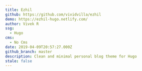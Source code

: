 ```yaml
---
title: Ezhil
github: https://github.com/vividvilla/ezhil
demo: https://ezhil-hugo.netlify.com/
author: Vivek R
ssg:
  - Hugo
cms:
  - No Cms
date: 2019-04-09T20:57:27.000Z
github_branch: master
description: Clean and minimal personal blog theme for Hugo
stale: false
---
```

